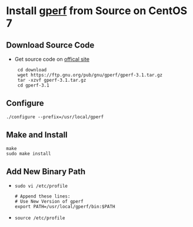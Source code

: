 # Install [gperf](https://www.gnu.org/software/gperf/) from Source on CentOS 7

## Download Source Code
* Get source code on [offical site](https://ftp.gnu.org/pub/gnu/gperf/)

       cd download
       wget https://ftp.gnu.org/pub/gnu/gperf/gperf-3.1.tar.gz
       tar -xzvf gperf-3.1.tar.gz
       cd gperf-3.1

## Configure

    ./configure --prefix=/usr/local/gperf

## Make and Install

    make
    sudo make install

## Add New Binary Path
* `sudo vi /etc/profile`

      # Append these lines:
      # Use New Version of gperf
      export PATH=/usr/local/gperf/bin:$PATH

* `source /etc/profile`
